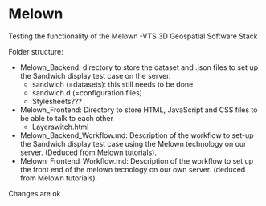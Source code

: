 # Melown
Testing the functionality of the Melown -VTS 3D Geospatial Software Stack  

Folder structure:
+ Melown_Backend: directory to store the dataset and .json files to set up the Sandwich display test case on the server.
  + sandwich (=datasets): this still needs to be done
  + sandwich.d (=configuration files)
  + Stylesheets???
+ Melown_Frontend: Directory to store HTML, JavaScript and CSS files to be able to talk to each other
  + Layerswitch.html
+ Melown_Backend_Workflow.md: Description of the workflow to set-up the Sandwich display test case using the Melown technology on our server. (Deduced from Melown tutorials).
+ Melown_Frontend_Workflow.md: Description of the workflow to set up the front end of the melown tecnology on our own server. (deduced from Melown tutorials).

Changes are ok
